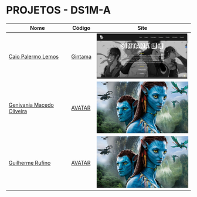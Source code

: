 # PROJETOS - DS1M-A

| Nome          | Código                        | Site                              |
| --------------| ------------------------------|-----------------------------------|
| [Caio Palermo Lemos](https://github.com/HasegawaTaizou)   |[Gintama](./caiopalermo/)      | [<img src="./caiopalermo/screenshot.PNG" width="300">](https://fernandoleonid.github.io/one-page-2022/ds1m-a/caiopalermo)|
| [Genivania Macedo Oliveira](https://github.com/Genivania) |[AVATAR](./genivania/)     | [<img src="./genivania/img/Avatar-youtube%201.png" width="300">](https://fernandoleonid.github.io/one-page-2022/ds1m-a/genivania/)|
| [Guilherme Rufino](https://github.com/) |[AVATAR](./genivania/)     | [<img src="./genivania/img/Avatar-youtube%201.png" width="300">](https://fernandoleonid.github.io/one-page-2022/ds1m-a/genivania/)|